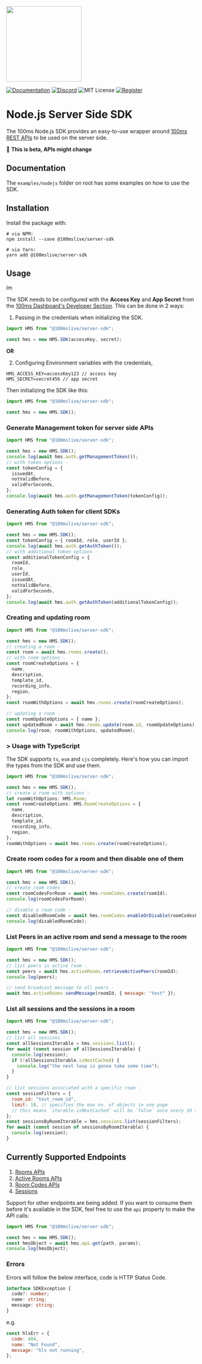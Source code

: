 <a href="https://100ms.live/">
  <img src="https://user-images.githubusercontent.com/93931528/205858417-8c0a0d1b-2d46-4710-9316-7418092fd3d6.svg" width="200" />
</a>

[![Documentation](https://img.shields.io/badge/Read-Documentation-blue)](https://www.100ms.live/docs/server-side/v2/introduction/basics)
[![Discord](https://img.shields.io/discord/843749923060711464?label=Join%20on%20Discord)](https://100ms.live/discord)
![MIT License](https://img.shields.io/badge/license-MIT-blue)
[![Register](https://img.shields.io/badge/Contact-Know%20More-blue)](https://dashboard.100ms.live/register)

# Node.js Server Side SDK

The 100ms Node.js SDK provides an easy-to-use wrapper around [100ms REST APIs](https://www.100ms.live/docs/server-side/v2/introduction/request-and-response) to be used on the server side.

🔧 **This is beta, APIs might change**

## Documentation

The `examples/nodejs` folder on root has some examples on how to use the SDK.

## Installation

Install the package with:

```
# via NPM:
npm install --save @100mslive/server-sdk

# via Yarn:
yarn add @100mslive/server-sdk
```

## Usage

Im

The SDK needs to be configured with the **Access Key** and **App Secret** from the [100ms Dashboard's Developer Section](https://dashboard.100ms.live/developer). This can be done in 2 ways:

1. Passing in the credentials when initializing the SDK.

```js
import HMS from "@100mslive/server-sdk";

const hms = new HMS.SDK(accessKey, secret);
```

**OR**

2. Configuring Environment variables with the credentials,

```
HMS_ACCESS_KEY=accessKey123 // access key
HMS_SECRET=secret456 // app secret
```

Then initializing the SDK like this:

```js
import HMS from "@100mslive/server-sdk";

const hms = new HMS.SDK();
```

### Generate Management token for server side APIs

```js
import HMS from "@100mslive/server-sdk";

const hms = new HMS.SDK();
console.log(await hms.auth.getManagementToken());
// with token options -
const tokenConfig = {
  issuedAt,
  notValidBefore,
  validForSeconds,
};
console.log(await hms.auth.getManagementToken(tokenConfig));
```

### Generating Auth token for client SDKs

```js
import HMS from "@100mslive/server-sdk";

const hms = new HMS.SDK();
const tokenConfig = { roomId, role, userId };
console.log(await hms.auth.getAuthToken());
// with additional token options -
const additionalTokenConfig = {
  roomId,
  role,
  userId,
  issuedAt,
  notValidBefore,
  validForSeconds,
};
console.log(await hms.auth.getAuthToken(additionalTokenConfig));
```

### Creating and updating room

```js
import HMS from "@100mslive/server-sdk";

const hms = new HMS.SDK();
// creating a room -
const room = await hms.rooms.create();
// with room options -
const roomCreateOptions = {
  name,
  description,
  template_id,
  recording_info,
  region,
};
const roomWithOptions = await hms.rooms.create(roomCreateOptions);

// updating a room -
const roomUpdateOptions = { name };
const updatedRoom = await hms.rooms.update(room.id, roomUpdateOptions);
console.log(room, roomWithOptions, updatedRoom);
```

### > Usage with TypeScript

The SDK supports `ts`, `esm` and `cjs` completely. Here's how you can import the types from the SDK and use them.

```ts
import HMS from "@100mslive/server-sdk";

const hms = new HMS.SDK();
// create a room with options -
let roomWithOptions: HMS.Room;
const roomCreateOptions: HMS.RoomCreateOptions = {
  name,
  description,
  template_id,
  recording_info,
  region,
};
roomWithOptions = await hms.rooms.create(roomCreateOptions);
```

### Create room codes for a room and then disable one of them

```js
import HMS from "@100mslive/server-sdk";

const hms = new HMS.SDK();
// create room codes -
const roomCodesForRoom = await hms.roomCodes.create(roomId);
console.log(roomCodesForRoom);

// disable a room code -
const disabledRoomCode = await hms.roomCodes.enableOrDisable(roomCodesForRoom[0].code, false);
console.log(disabledRoomCode);
```

### List Peers in an active room and send a message to the room

```js
import HMS from "@100mslive/server-sdk";

const hms = new HMS.SDK();
// list peers in active room -
const peers = await hms.activeRooms.retrieveActivePeers(roomId);
console.log(peers);

// send broadcast message to all peers -
await hms.activeRooms.sendMessage(roomId, { message: "test" });
```

### List all sessions and the sessions in a room

```js
import HMS from "@100mslive/server-sdk";

const hms = new HMS.SDK();
// list all sessions -
const allSessionsIterable = hms.sessions.list();
for await (const session of allSessionsIterable) {
  console.log(session);
  if (!allSessionsIterable.isNextCached) {
    console.log("the next loop is gonna take some time");
  }
}

// list sessions associated with a specific room -
const sessionFilters = {
  room_id: "test_room_id",
  limit: 10, // specifies the max no. of objects in one page
  // this means `iterable.isNextCached` will be `false` once every 10 times
};
const sessionsByRoomIterable = hms.sessions.list(sessionFilters);
for await (const session of sessionsByRoomIterable) {
  console.log(session);
}
```

## Currently Supported Endpoints

1. [Rooms APIs](https://www.100ms.live/docs/server-side/v2/api-reference/Rooms/object)
2. [Active Rooms APIs](https://www.100ms.live/docs/server-side/v2/api-reference/active-rooms/object)
3. [Room Codes APIs](https://www.100ms.live/docs/server-side/v2/api-reference/room-codes/room-code-object)
4. [Sessions](https://www.100ms.live/docs/server-side/v2/api-reference/Sessions/object)

Support for other endpoints are being added. If you want to consume them before it's available in the SDK, feel free to use the `api` property to make the API calls:

```js
import HMS from "@100mslive/server-sdk";

const hms = new HMS.SDK();
const hmsObject = await hms.api.get(path, params);
console.log(hmsObject);
```

### Errors

Errors will follow the below interface, code is HTTP Status Code.

```ts
interface SDKException {
  code?: number;
  name: string;
  message: string;
}
```

e.g.

```js
const hlsErr = {
  code: 404,
  name: "Not Found",
  message: "hls not running",
};
```

